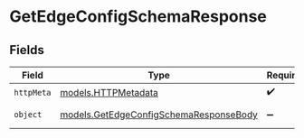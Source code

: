 # GetEdgeConfigSchemaResponse


## Fields

| Field                                                                                  | Type                                                                                   | Required                                                                               | Description                                                                            |
| -------------------------------------------------------------------------------------- | -------------------------------------------------------------------------------------- | -------------------------------------------------------------------------------------- | -------------------------------------------------------------------------------------- |
| `httpMeta`                                                                             | [models.HTTPMetadata](../models/httpmetadata.md)                                       | :heavy_check_mark:                                                                     | N/A                                                                                    |
| `object`                                                                               | [models.GetEdgeConfigSchemaResponseBody](../models/getedgeconfigschemaresponsebody.md) | :heavy_minus_sign:                                                                     | The EdgeConfig.                                                                        |